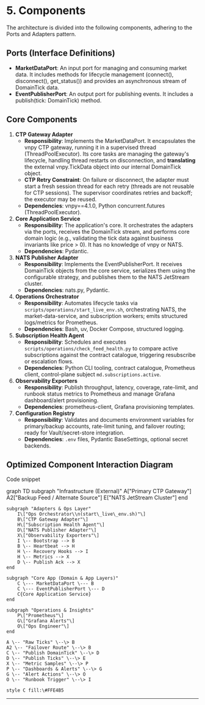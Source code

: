 # **5\. Components**

The architecture is divided into the following components, adhering to the Ports and Adapters pattern.

## **Ports (Interface Definitions)**

* **MarketDataPort**: An input port for managing and consuming market data. It includes methods for lifecycle management (connect(), disconnect(), get_status()) and provides an asynchronous stream of DomainTick data.
* **EventPublisherPort**: An output port for publishing events. It includes a publish(tick: DomainTick) method.

## **Core Components**

1. **CTP Gateway Adapter**
   * **Responsibility**: Implements the MarketDataPort. It encapsulates the vnpy CTP gateway, running it in a supervised thread (ThreadPoolExecutor). Its core tasks are managing the gateway's lifecycle, handling thread restarts on disconnection, and **translating** the external vnpy.TickData object into our internal DomainTick object.
   * **CTP Retry Constraint**: On failure or disconnect, the adapter must start a fresh session thread for each retry (threads are not reusable for CTP sessions). The supervisor coordinates retries and backoff; the executor may be reused.
   * **Dependencies**: vnpy==4.1.0, Python concurrent.futures (ThreadPoolExecutor).
2. **Core Application Service**
   * **Responsibility**: The application's core. It orchestrates the adapters via the ports, receives the DomainTick stream, and performs core domain logic (e.g., validating the tick data against business invariants like price > 0). It has no knowledge of vnpy or NATS.
   * **Dependencies**: Pydantic.
3. **NATS Publisher Adapter**
   * **Responsibility**: Implements the EventPublisherPort. It receives DomainTick objects from the core service, serializes them using the configurable strategy, and publishes them to the NATS JetStream cluster.
   * **Dependencies**: nats.py, Pydantic.
4. **Operations Orchestrator**
   * **Responsibility**: Automates lifecycle tasks via `scripts/operations/start_live_env.sh`, orchestrating NATS, the market-data-service, and subscription workers; emits structured logs/metrics for Prometheus.
   * **Dependencies**: Bash, uv, Docker Compose, structured logging.
5. **Subscription Health Agent**
   * **Responsibility**: Schedules and executes `scripts/operations/check_feed_health.py` to compare active subscriptions against the contract catalogue, triggering resubscribe or escalation flows.
   * **Dependencies**: Python CLI tooling, contract catalogue, Prometheus client, control-plane subject `md.subscriptions.active`.
6. **Observability Exporters**
   * **Responsibility**: Publish throughput, latency, coverage, rate-limit, and runbook status metrics to Prometheus and manage Grafana dashboard/alert provisioning.
   * **Dependencies**: prometheus-client, Grafana provisioning templates.
7. **Configuration Registry**
   * **Responsibility**: Validates and documents environment variables for primary/backup accounts, rate-limit tuning, and failover routing; ready for Vault/secret-store integration.
   * **Dependencies**: `.env` files, Pydantic BaseSettings, optional secret backends.

## **Optimized Component Interaction Diagram**

Code snippet

graph TD
    subgraph "Infrastructure (External)"
        A\["Primary CTP Gateway"\]
        A2\["Backup Feed / Alternate Source"\]
        E\["NATS JetStream Cluster"\]
    end

    subgraph "Adapters & Ops Layer"
        I\["Ops Orchestrator\\n(start\_live\_env.sh)"\]
        B\["CTP Gateway Adapter"\]
        H\["Subscription Health Agent"\]
        D\["NATS Publisher Adapter"\]
        X\["Observability Exporters"\]
        I \-- Bootstrap --> B
        B \-- Heartbeat --> H
        H \-- Recovery Hooks --> I
        H \-- Metrics --> X
        D \-- Publish Ack --> X
    end

    subgraph "Core App (Domain & App Layers)"
        C \--- MarketDataPort \--- B
        C \--- EventPublisherPort \--- D
        C{Core Application Service}
    end

    subgraph "Operations & Insights"
        P\["Prometheus"\]
        G\["Grafana Alerts"\]
        O\["Ops Engineer"\]
    end

    A \-- "Raw Ticks" \--\> B
    A2 \-- "Failover Route" \--\> B
    C \-- "Publish DomainTick" \--\> D
    D \-- "Publish Ticks" \--\> E
    X \-- "Metric Samples" \--\> P
    P \-- "Dashboards & Alerts" \--\> G
    G \-- "Alert Actions" \--\> O
    O \-- "Runbook Trigger" \--\> I

    style C fill:\#FFE4B5

---
